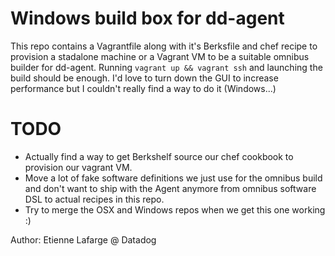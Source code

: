 Windows build box for dd-agent
==============================

This repo contains a Vagrantfile along with it's Berksfile and chef recipe to
provision a stadalone machine or a Vagrant VM to be a suitable omnibus builder
for dd-agent. Running ``` vagrant up && vagrant ssh ``` and launching the build
should be enough. I'd love to turn down the GUI to increase performance but I
couldn't really find a way to do it (Windows...)


TODO
====

* Actually find a way to get Berkshelf source our chef cookbook to provision our
  vagrant VM.
* Move a lot of fake software definitions we just use for the omnibus build and
  don't want to ship with the Agent anymore from omnibus software DSL to actual
  recipes in this repo.
* Try to merge the OSX and Windows repos when we get this one working :)

Author: Etienne Lafarge @ Datadog
